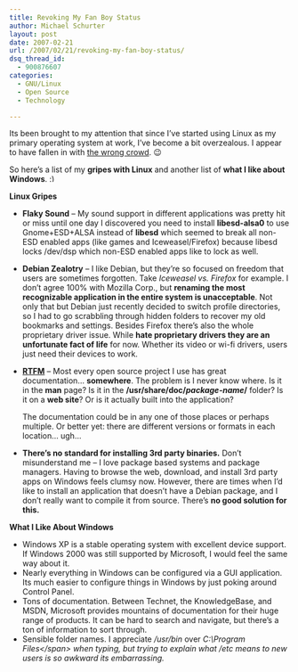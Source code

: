 ```yaml
---
title: Revoking My Fan Boy Status
author: Michael Schurter
layout: post
date: 2007-02-21
url: /2007/02/21/revoking-my-fan-boy-status/
dsq_thread_id:
  - 900876607
categories:
  - GNU/Linux
  - Open Source
  - Technology

---
```

Its been brought to my attention that since I&#8217;ve started using Linux as my primary operating system at work, I&#8217;ve become a bit overzealous. I appear to have fallen in with [the wrong crowd][1]. 😉
  
So here&#8217;s a list of my <span style="font-weight: bold">gripes with Linux</span> and another list of <span style="font-weight: bold">what I like about Windows</span>. <img src="http://localhost/wp-includes/images/smilies/simple-smile.png" alt=":)" class="wp-smiley" style="height: 1em; max-height: 1em;" />

**Linux Gripes**

  * **Flaky Sound** &#8211; My sound support in different applications was pretty hit or miss until one day I discovered you need to install **libesd-alsa0** to use Gnome+ESD+ALSA instead of **libesd** which seemed to break all non-ESD enabled apps (like games and Iceweasel/Firefox) because libesd locks /dev/dsp which non-ESD enabled apps like to lock as well.
  * **Debian Zealotry** &#8211; I like Debian, but they&#8217;re so focused on freedom that users are sometimes forgotten. Take _Iceweasel vs. Firefox_ for example. I don&#8217;t agree 100% with Mozilla Corp., but **renaming the most recognizable application in the entire system is unacceptable**. Not only that but Debian just recently decided to switch profile directories, so I had to go scrabbling through hidden folders to recover my old bookmarks and settings. Besides Firefox there&#8217;s also the whole proprietary driver issue. While **hate proprietary drivers they are an unfortunate fact of life** for now. Whether its video or wi-fi drivers, users just need their devices to work.
  * **[RTFM][2]** &#8211; Most every open source project I use has great documentation&#8230; **somewhere**. The problem is I never know where. Is it in the **man** page? Is it in the **/usr/share/doc/_package-name_/** folder? Is it on a **web site**? Or is it actually built into the application?
  
    The documentation could be in any one of those places or perhaps multiple. Or better yet: there are different versions or formats in each location&#8230; ugh&#8230;
  * <span style="font-weight: bold">There&#8217;s no standard for installing 3rd party binaries.</span> Don&#8217;t misunderstand me &#8211; I love package based systems and package managers. Having to browse the web, download, and install 3rd party apps on Windows feels clumsy now. However, there are times when I&#8217;d like to install an application that doesn&#8217;t have a Debian package, and I don&#8217;t really want to compile it from source. There&#8217;s <span style="font-weight: bold">no good solution for this.</span>

<span style="font-weight: bold">What I Like About Windows</span>

  * Windows XP is a stable operating system with excellent device support. If Windows 2000 was still supported by Microsoft, I would feel the same way about it.
  * Nearly everything in Windows can be configured via a GUI application. Its much easier to configure things in Windows by just poking around Control Panel.
  * Tons of documentation. Between Technet, the KnowledgeBase, and MSDN, Microsoft provides mountains of documentation for their huge range of products. It can be hard to search and navigate, but there&#8217;s a ton of information to sort through.
  * Sensible folder names. I appreciate <span style="font-style: italic">/usr/bin</span> over <span style="font-style: italic">C:\Program Files\</span> when typing, but trying to explain what <span style="font-style: italic">/etc</span> means to new users is so awkward its embarrassing.

 [1]: http://slashdot.org
 [2]: http://en.wikipedia.org/wiki/RTFM
